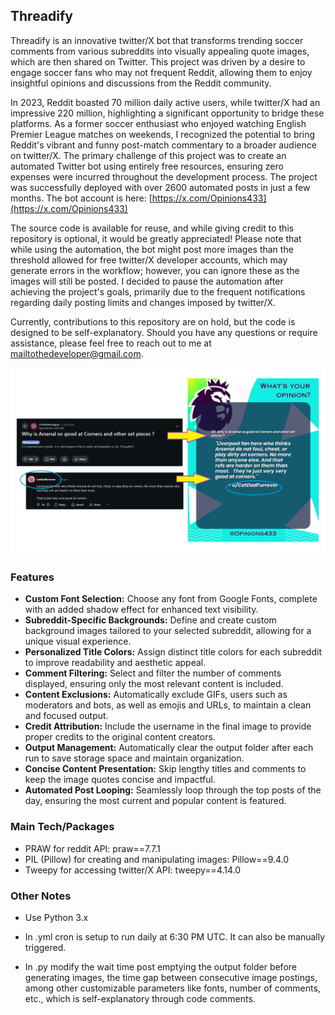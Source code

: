 ## Threadify
Threadify is an innovative twitter/X bot that transforms trending soccer comments from various subreddits into visually appealing quote images, which are then shared on Twitter. This project was driven by a desire to engage soccer fans who may not frequent Reddit, allowing them to enjoy insightful opinions and discussions from the Reddit community.

In 2023, Reddit boasted 70 million daily active users, while twitter/X had an impressive 220 million, highlighting a significant opportunity to bridge these platforms. As a former soccer enthusiast who enjoyed watching English Premier League matches on weekends, I recognized the potential to bring Reddit's vibrant and funny post-match commentary to a broader audience on twitter/X. The primary challenge of this project was to create an automated Twitter bot using entirely free resources, ensuring zero expenses were incurred throughout the development process. The project was successfully deployed with over 2600 automated posts in just a few months. The bot account is here: [https://x.com/Opinions433](https://x.com/Opinions433)

The source code is available for reuse, and while giving credit to this repository is optional, it would be greatly appreciated! Please note that while using the automation, the bot might post more images than the threshold allowed for free twitter/X developer accounts, which may generate errors in the workflow; however, you can ignore these as the images will still be posted. I decided to pause the automation after achieving the project's goals, primarily due to the frequent notifications regarding daily posting limits and changes imposed by twitter/X.

Currently, contributions to this repository are on hold, but the code is designed to be self-explanatory. Should you have any questions or require assistance, please feel free to reach out to me at mailtothedeveloper@gmail.com.

![](https://github.com/pratmo/Threadify/blob/main/Sample.png?raw=true)

### Features
- **Custom Font Selection:** Choose any font from Google Fonts, complete with an added shadow effect for enhanced text visibility.
- **Subreddit-Specific Backgrounds:** Define and create custom background images tailored to your selected subreddit, allowing for a unique visual experience.
- **Personalized Title Colors:** Assign distinct title colors for each subreddit to improve readability and aesthetic appeal.
- **Comment Filtering:** Select and filter the number of comments displayed, ensuring only the most relevant content is included.
- **Content Exclusions:** Automatically exclude GIFs, users such as moderators and bots, as well as emojis and URLs, to maintain a clean and focused output.
- **Credit Attribution:** Include the username in the final image to provide proper credits to the original content creators.
- **Output Management:** Automatically clear the output folder after each run to save storage space and maintain organization.
- **Concise Content Presentation:** Skip lengthy titles and comments to keep the image quotes concise and impactful.
- **Automated Post Looping:** Seamlessly loop through the top posts of the day, ensuring the most current and popular content is featured.

### Main Tech/Packages
- PRAW for reddit API: praw==7.7.1
- PIL (Pillow) for creating and manipulating images: Pillow==9.4.0
- Tweepy for accessing twitter/X API: tweepy==4.14.0

### Other Notes

- Use Python 3.x

- In .yml cron is setup to run daily at 6:30 PM UTC. It can also be manually triggered.

- In .py modify the wait time post emptying the output folder before generating images, the time gap between consecutive image postings, among other customizable parameters like fonts, number of comments, etc., which is self-explanatory through code comments.

